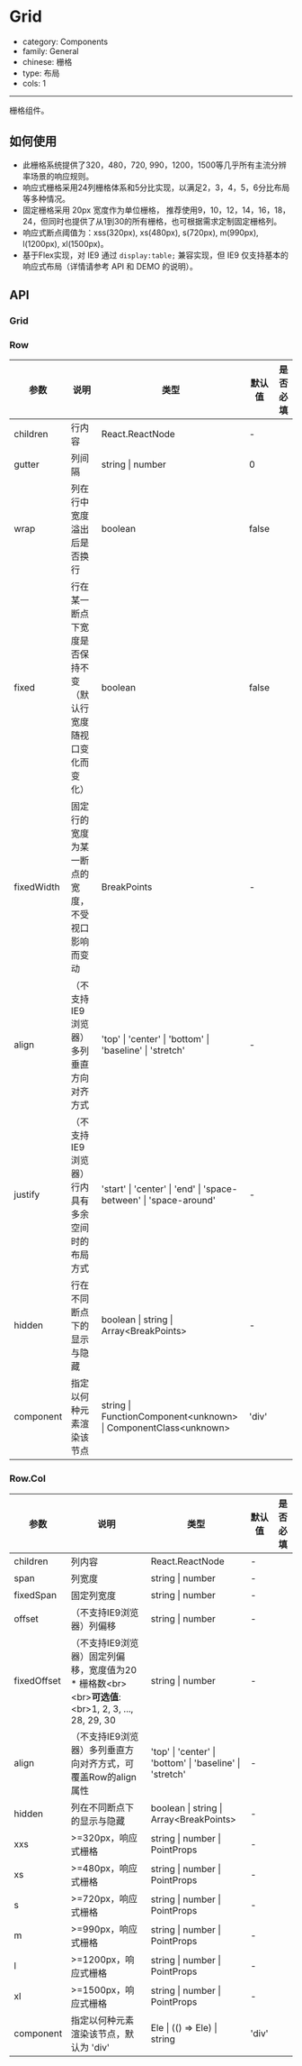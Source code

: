 # Grid

-   category: Components
-   family: General
-   chinese: 栅格
-   type: 布局
-   cols: 1

---

栅格组件。

## 如何使用

-   此栅格系统提供了320，480，720, 990，1200，1500等几乎所有主流分辨率场景的响应规则。
-   响应式栅格采用24列栅格体系和5分比实现，以满足2，3，4，5，6分比布局等多种情况。
-   固定栅格采用 20px 宽度作为单位栅格， 推荐使用9，10，12，14，16，18，24，但同时也提供了从1到30的所有栅格，也可根据需求定制固定栅格列。
-   响应式断点阈值为：xss(320px), xs(480px), s(720px), m(990px), l(1200px), xl(1500px)。
-   基于Flex实现，对 IE9 通过 `display:table;` 兼容实现，但 IE9 仅支持基本的响应式布局（详情请参考 API 和 DEMO 的说明）。

## API

### Grid

### Row

| 参数       | 说明                                                         | 类型                                                              | 默认值 | 是否必填 |
| ---------- | ------------------------------------------------------------ | ----------------------------------------------------------------- | ------ | -------- |
| children   | 行内容                                                       | React.ReactNode                                                   | -      |          |
| gutter     | 列间隔                                                       | string \| number                                                  | 0      |          |
| wrap       | 列在行中宽度溢出后是否换行                                   | boolean                                                           | false  |          |
| fixed      | 行在某一断点下宽度是否保持不变（默认行宽度随视口变化而变化） | boolean                                                           | false  |          |
| fixedWidth | 固定行的宽度为某一断点的宽度，不受视口影响而变动             | BreakPoints                                                       | -      |          |
| align      | （不支持IE9浏览器）多列垂直方向对齐方式                      | 'top' \| 'center' \| 'bottom' \| 'baseline' \| 'stretch'          | -      |          |
| justify    | （不支持IE9浏览器）行内具有多余空间时的布局方式              | 'start' \| 'center' \| 'end' \| 'space-between' \| 'space-around' | -      |          |
| hidden     | 行在不同断点下的显示与隐藏                                   | boolean \| string \| Array\<BreakPoints>                          | -      |          |
| component  | 指定以何种元素渲染该节点                                     | string \| FunctionComponent\<unknown> \| ComponentClass\<unknown> | 'div'  |          |

### Row.Col

| 参数        | 说明                                                                                                     | 类型                                                     | 默认值 | 是否必填 |
| ----------- | -------------------------------------------------------------------------------------------------------- | -------------------------------------------------------- | ------ | -------- |
| children    | 列内容                                                                                                   | React.ReactNode                                          | -      |          |
| span        | 列宽度                                                                                                   | string \| number                                         | -      |          |
| fixedSpan   | 固定列宽度                                                                                               | string \| number                                         | -      |          |
| offset      | （不支持IE9浏览器）列偏移                                                                                | string \| number                                         | -      |          |
| fixedOffset | （不支持IE9浏览器）固定列偏移，宽度值为20 \* 栅格数\<br\>\<br\>**可选值**:\<br\>1, 2, 3, ..., 28, 29, 30 | string \| number                                         | -      |          |
| align       | （不支持IE9浏览器）多列垂直方向对齐方式，可覆盖Row的align属性                                            | 'top' \| 'center' \| 'bottom' \| 'baseline' \| 'stretch' | -      |          |
| hidden      | 列在不同断点下的显示与隐藏                                                                               | boolean \| string \| Array\<BreakPoints>                 | -      |          |
| xxs         | \>=320px，响应式栅格                                                                                     | string \| number \| PointProps                           | -      |          |
| xs          | \>=480px，响应式栅格                                                                                     | string \| number \| PointProps                           | -      |          |
| s           | \>=720px，响应式栅格                                                                                     | string \| number \| PointProps                           | -      |          |
| m           | \>=990px，响应式栅格                                                                                     | string \| number \| PointProps                           | -      |          |
| l           | \>=1200px，响应式栅格                                                                                    | string \| number \| PointProps                           | -      |          |
| xl          | \>=1500px，响应式栅格                                                                                    | string \| number \| PointProps                           | -      |          |
| component   | 指定以何种元素渲染该节点，默认为 'div'                                                                   | Ele \| (() => Ele) \| string                             | 'div'  |          |
